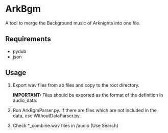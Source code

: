 # ArkBgm
A tool to merge the Background music of Arknights into one file.

## Requirements
- pydub
- json

## Usage
1. Export wav files from ab files and copy to the root directory.

	**IMPORTANT:** Files should be exported as the format of the definition in audio_data.
2. Run ArkBgmParser.py.
	If there are files which are not included in the data, use WithoutDataParser.py.
3. Check *_combine.wav files in /audio (Use Search)
